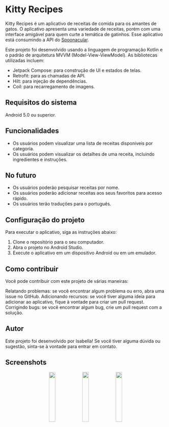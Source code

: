 # Kitty Recipes #
Kitty Recipes é um aplicativo de receitas de comida para os amantes de gatos. O aplicativo apresenta uma variedade de receitas, porém com uma interface amigável para quem curte a temática de gatinhos. Esse aplicativo está consumindo a API do [Spoonacular](https://spoonacular.com/).

Este projeto foi desenvolvido usando a linguagem de programação Kotlin e o padrão de arquitetura MVVM (Model-View-ViewModel). As bibliotecas utilizadas incluem:

- Jetpack Compose: para construção de UI e estados de telas. 
- Retrofit: para as chamadas de API. 
- Hilt: para injeção de dependências. 
- Coil: para recarregamento de imagens. 

## Requisitos do sistema ##
Android 5.0 ou superior.

## Funcionalidades ##
- Os usuários podem visualizar uma lista de receitas disponíveis por categoria.
- Os usuários podem visualizar os detalhes de uma receita, incluindo ingredientes e instruções.

## No futuro ##
- Os usuários poderão pesquisar receitas por nome.
- Os usuários poderão adicionar receitas aos seus favoritos para acesso rápido.
- Os usuários terão traduções para o português.

## Configuração do projeto ##
Para executar o aplicativo, siga as instruções abaixo:

1. Clone o repositório para o seu computador.
2. Abra o projeto no Android Studio.
3. Execute o aplicativo em um dispositivo Android ou em um emulador.

## Como contribuir ##
Você pode contribuir com este projeto de várias maneiras:

Relatando problemas: se você encontrar algum problema ou erro, abra uma issue no GitHub.
Adicionando recursos: se você tiver alguma ideia para adicionar ao aplicativo, fique à vontade para criar um pull request.
Corrigindo bugs: se você encontrar algum bug, crie um pull request com a solução.

## Autor ##
Este projeto foi desenvolvido por Isabella! Se você tiver alguma dúvida ou sugestão, sinta-se à vontade para entrar em contato.

## Screenshots ##
<div align="center">
<img align="center" src="https://github.com/yawlle/kitty-recipes/assets/75861637/57711c54-8044-4f89-a99f-16255777856c" width="20%">
<img align="center" src="https://github.com/yawlle/kitty-recipes/assets/75861637/025a615b-4d72-4c17-b7f1-ae5487226770" width="20%">
<img align="center" src="https://github.com/yawlle/kitty-recipes/assets/75861637/0e11e744-3509-4fcb-9708-3dead75596ed" width="20%">
  </div>
